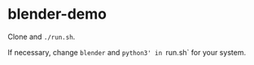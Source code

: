 # blender-demo

Clone and `./run.sh`.

If necessary, change `blender` and `python3' in `run.sh` for your system.
